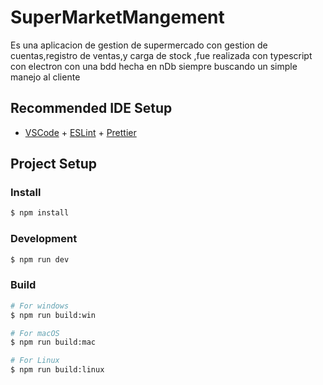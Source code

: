 # SuperMarketMangement

Es una aplicacion de gestion de supermercado con gestion de cuentas,registro de ventas,y carga de stock ,fue realizada con typescript con electron con una bdd hecha en nDb siempre buscando un simple manejo al cliente

## Recommended IDE Setup

- [VSCode](https://code.visualstudio.com/) + [ESLint](https://marketplace.visualstudio.com/items?itemName=dbaeumer.vscode-eslint) + [Prettier](https://marketplace.visualstudio.com/items?itemName=esbenp.prettier-vscode)

## Project Setup

### Install

```bash
$ npm install
```

### Development

```bash
$ npm run dev
```

### Build

```bash
# For windows
$ npm run build:win

# For macOS
$ npm run build:mac

# For Linux
$ npm run build:linux
```
